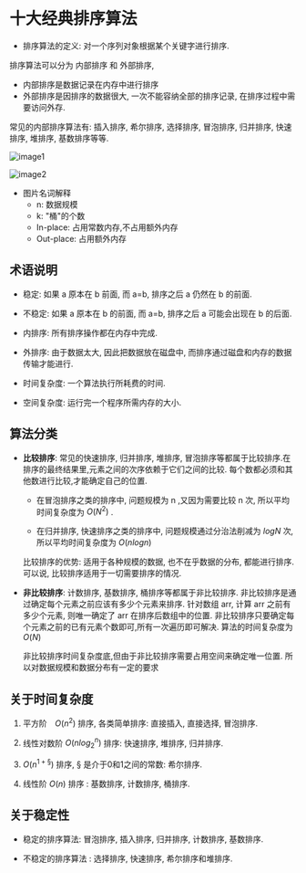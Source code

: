 # 十大经典排序算法

- 排序算法的定义: 对一个序列对象根据某个关键字进行排序.

排序算法可以分为 内部排序 和 外部排序, 
- 内部排序是数据记录在内存中进行排序
- 外部排序是因排序的数据很大, 一次不能容纳全部的排序记录, 在排序过程中需要访问外存.

常见的内部排序算法有: 插入排序, 希尔排序, 选择排序, 冒泡排序, 归并排序, 快速排序, 堆排序, 基数排序等等.

![image1](https://www.runoob.com/wp-content/uploads/2019/03/sort.png)

![image2](https://www.runoob.com/wp-content/uploads/2019/03/0B319B38-B70E-4118-B897-74EFA7E368F9.png)

- 图片名词解释
    - n: 数据规模
    - k: "桶"的个数
    - In-place: 占用常数内存,不占用额外内存
    - Out-place: 占用额外内存
## 术语说明

- 稳定: 如果 a 原本在 b 前面, 而 a=b, 排序之后 a 仍然在 b 的前面.

- 不稳定: 如果 a 原本在 b 的前面, 而 a=b, 排序之后 a 可能会出现在 b 的后面.

- 内排序: 所有排序操作都在内存中完成.

- 外排序: 由于数据太大, 因此把数据放在磁盘中, 而排序通过磁盘和内存的数据传输才能进行.

- 时间复杂度: 一个算法执行所耗费的时间.

- 空间复杂度: 运行完一个程序所需内存的大小.

## 算法分类

- **比较排序**: 常见的快速排序, 归并排序, 堆排序, 冒泡排序等都属于比较排序.在排序的最终结果里,元素之间的次序依赖于它们之间的比较.
每个数都必须和其他数进行比较,才能确定自己的位置.
    
    - 在冒泡排序之类的排序中, 问题规模为 n ,又因为需要比较 n 次, 所以平均时间复杂度为 $O(N^2)$ .

    - 在归并排序, 快速排序之类的排序中, 问题规模通过分治法削减为 $logN$ 次, 所以平均时间复杂度为 $O(nlogn)$

    比较排序的优势: 适用于各种规模的数据, 也不在乎数据的分布, 都能进行排序. 可以说, 比较排序适用于一切需要排序的情况. 

- **非比较排序**: 计数排序, 基数排序, 桶排序等都属于非比较排序. 非比较排序是通过确定每个元素之前应该有多少个元素来排序.
针对数组 arr, 计算 arr 之前有多少个元素, 则唯一确定了 arr 在排序后数组中的位置.
非比较排序只要确定每个元素之前的已有元素个数即可,所有一次遍历即可解决. 算法的时间复杂度为 $O(N)$

    非比较排序时间复杂度底,但由于非比较排序需要占用空间来确定唯一位置. 所以对数据规模和数据分布有一定的要求

## 关于时间复杂度

1. 平方阶　$O(n^2)$ 排序, 各类简单排序: 直接插入, 直接选择, 冒泡排序.

2. 线性对数阶 $O(nlog_2^n)$ 排序: 快速排序, 堆排序, 归并排序.

3. $O(n^{1+§})$ 排序, § 是介于0和1之间的常数: 希尔排序.

4. 线性阶 $O(n)$ 排序 : 基数排序, 计数排序, 桶排序.

## 关于稳定性

- 稳定的排序算法: 冒泡排序, 插入排序, 归并排序, 计数排序, 基数排序.

- 不稳定的排序算法 : 选择排序, 快速排序, 希尔排序和堆排序.